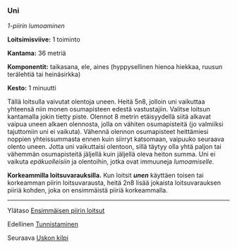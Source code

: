 ### Uni

*1-piirin lumoaminen*

**Loitsimisviive:** 1 toiminto

**Kantama:** 36 metriä

**Komponentit:** taikasana, ele, aines (hyppysellinen hienoa
hiekkaa, ruusun terälehtiä tai heinäsirkka)

**Kesto:** 1 minuutti

Tällä loitsulla vaivutat olentoja uneen. Heitä 5n8, jolloin uni
vaikuttaa yhteensä niin monen osumapisteen edestä vastustajiin.
Valitse loitsun kantamalla jokin tietty piste. Olennot 8
metrin etäisyydellä siitä alkavat vaipua uneen alkaen olennosta,
jolla on vähiten osumapisteitä (jo valmiiksi tajuttomiin uni ei
vaikuta). Vähennä olennon osumapisteet heittämiesi noppien
yhteissummasta ennen kuin siirryt katsomaan, vaipuuko
seuraava olento uneen. Jotta uni vaikuttaisi olentoon, sillä
täytyy olla yhtä paljon tai vähemmän osumapisteitä jäljellä
kuin jäljellä oleva heiton summa. Uni ei vaikuta *epäkuolleisiin* ja
olentoihin, jotka ovat immuuneja *lumoamiselle*.

**Korkeammilla loitsuvarauksilla.** Kun loitsit ***unen*** käyttäen
toisen tai korkeamman piirin loitsuvarausta, heitä 2n8 lisää
jokaista loitsuvarauksen piiriä kohden, joka on ensimmäistä
piiriä korkeammalla.

----

Ylätaso [Ensimmäisen piirin loitsut](1_piirin_loitsut.md)

Edellinen [Tunnistaminen](Tunnistaminen.md)

Seuraava [Uskon kilpi](Uskon_kilpi.md)